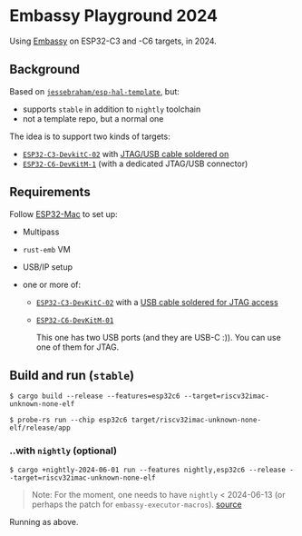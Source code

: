 # Embassy Playground 2024

Using [Embassy](https://embassy.dev) on ESP32-C3 and -C6 targets, in 2024.

## Background

Based on [`jessebraham/esp-hal-template`](https://github.com/jessebraham/esp-hal-template), but:

- supports `stable` in addition to `nightly` toolchain
- not a template repo, but a normal one

The idea is to support two kinds of targets:

- [`ESP32-C3-DevkitC-02`](https://docs.espressif.com/projects/esp-dev-kits/en/latest/esp32c3/esp32-c3-devkitc-02/user_guide.html) with [JTAG/USB cable soldered on](https://docs.espressif.com/projects/esp-idf/en/latest/esp32c3/api-guides/jtag-debugging/configure-builtin-jtag.html)
- [`ESP32-C6-DevKitM-1`](https://docs.espressif.com/projects/esp-dev-kits/en/latest/esp32c6/esp32-c6-devkitm-1/user_guide.html) (with a dedicated JTAG/USB connector)


## Requirements

Follow [ESP32-Mac](https://github.com/lure23/ESP32-Mac) to set up:

- Multipass
- `rust-emb` VM
- USB/IP setup 

- one or more of:

   - [`ESP32-C3-DevKitC-02`](https://docs.espressif.com/projects/esp-dev-kits/en/latest/esp32c3/esp32-c3-devkitc-02/user_guide.html) with a [USB cable soldered for JTAG access](https://docs.espressif.com/projects/esp-idf/en/latest/esp32c3/api-guides/jtag-debugging/configure-builtin-jtag.html)
   - [`ESP32-C6-DevKitM-01`](https://docs.espressif.com/projects/esp-dev-kits/en/latest/esp32c6/esp32-c6-devkitm-1/user_guide.html)

		This one has two USB ports (and they are USB-C :)). You can use one of them for JTAG.

<!--
developed on:
- macOS 14.5
- Multipass 1.14.0
-->

## Build and run (`stable`)

```
$ cargo build --release --features=esp32c6 --target=riscv32imac-unknown-none-elf
```

```
$ probe-rs run --chip esp32c6 target/riscv32imac-unknown-none-elf/release/app
```


### ..with `nightly` (optional)

```
$ cargo +nightly-2024-06-01 run --features nightly,esp32c6 --release --target=riscv32imac-unknown-none-elf
```

>Note: For the moment, one needs to have `nightly` < 2024-06-13 (or perhaps the patch for `embassy-executor-macros`). [source](https://github.com/ch32-rs/ch32-hal/issues/29)

Running as above.

